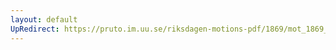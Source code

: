 ```yaml
---
layout: default
UpRedirect: https://pruto.im.uu.se/riksdagen-motions-pdf/1869/mot_1869__ak__18/mot_1869__ak__18-007.pdf
---
```

